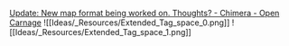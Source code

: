 [Update: New map format being worked on. Thoughts? - Chimera - Open Carnage](https://opencarnage.net/index.php?/topic/8140-update-new-map-format-being-worked-on-thoughts/)
![[Ideas/_Resources/Extended_Tag_space_0.png]]
![[Ideas/_Resources/Extended_Tag_space_1.png]]